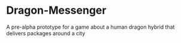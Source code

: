 # Dragon-Messenger
A pre-alpha prototype for a game about a human dragon hybrid that delivers packages around a city
